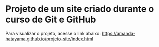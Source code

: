 # Projeto de um site criado durante o curso de Git e GitHub
 
Para visualizar o projeto, acesse o link abaixo:
https://amanda-hatayama.github.io/projeto-site/index.html
